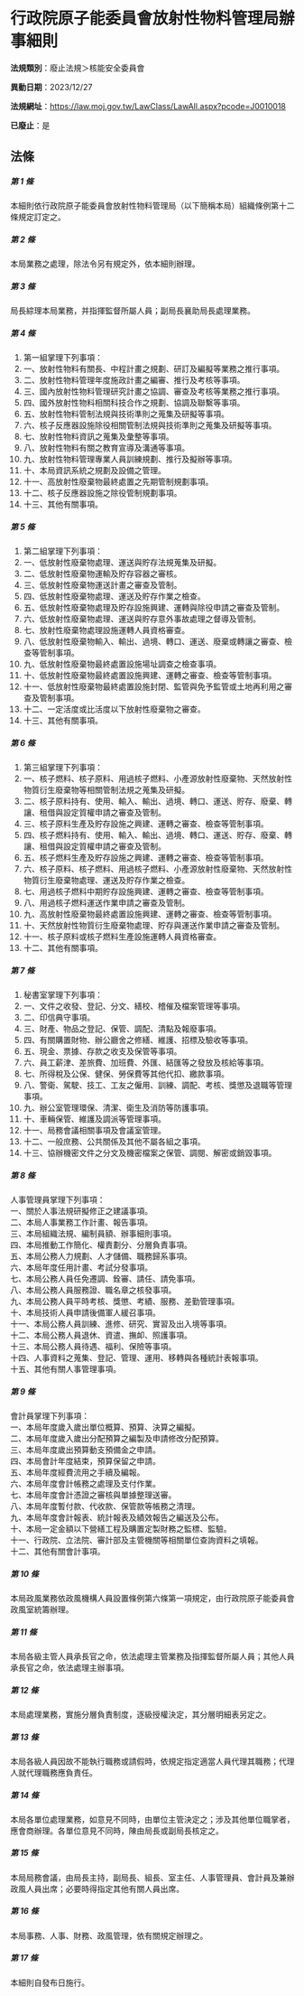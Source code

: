 # 行政院原子能委員會放射性物料管理局辦事細則

**法規類別**：廢止法規＞核能安全委員會

**異動日期**：2023/12/27  

**法規網址**：https://law.moj.gov.tw/LawClass/LawAll.aspx?pcode=J0010018

**已廢止**：是



## 法條
##### 第 1 條
本細則依行政院原子能委員會放射性物料管理局（以下簡稱本局）組織條例第十二條規定訂定之。

##### 第 2 條
本局業務之處理，除法令另有規定外，依本細則辦理。

##### 第 3 條
局長綜理本局業務，并指揮監督所屬人員；副局長襄助局長處理業務。

##### 第 4 條
1. 第一組掌理下列事項：                                            
1. 一、放射性物料有關長、中程計畫之規劃、研訂及編擬等業務之推行事項。                                                        
1. 二、放射性物料管理年度施政計畫之編審、推行及考核等事項。        
1. 三、國內放射性物料管理研究計畫之協調、審查及考核等業務之推行事項。                                                          
1. 四、國外放射性物料相關科技合作之規劃、協調及聯繫等事項。        
1. 五、放射性物料管制法規與技術準則之蒐集及研擬等事項。            
1. 六、核子反應器設施除役相關管制法規與技術準則之蒐集及研擬等事項。
1. 七、放射性物料資訊之蒐集及彙整等事項。                          
1. 八、放射性物料有關之教育宣導及溝通等事項。                      
1. 九、放射性物料管理專業人員訓練規劃、推行及擬辦等事項。          
1. 十、本局資訊系統之規劃及設備之管理。                          
1. 十一、高放射性廢棄物最終處置之先期管制規劃事項。                
1. 十二、核子反應器設施之除役管制規劃事項。                        
1. 十三、其他有關事項。

##### 第 5 條
1. 第二組掌理下列事項：                                            
1. 一、低放射性廢棄物處理、運送與貯存法規蒐集及研擬。              
1. 二、低放射性廢棄物運輸及貯存容器之審核。                        
1. 三、低放射性廢棄物運送計畫之審查及管制。                        
1. 四、低放射性廢棄物處理、運送及貯存作業之檢查。                  
1. 五、低放射性廢棄物處理及貯存設施興建、運轉與除役申請之審查及管制。                                                        
1. 六、低放射性廢棄物處理、運送與貯存意外事故處理之督導及管制。    
1. 七、放射性廢棄物處理設施運轉人員資格審查。                      
1. 八、低放射性廢棄物輸入、輸出、過境、轉口、運送、廢棄或轉讓之審查、檢查等管制事項。                                          
1. 九、低放射性廢棄物最終處置設施場址調查之檢查事項。              
1. 十、低放射性廢棄物最終處置設施興建、運轉之審查、檢查等管制事項。
1. 十一、低放射性廢棄物最終處置設施封閉、監管與免予監管或土地再利用之審查及管制事項。
1. 十二、一定活度或比活度以下放射性廢棄物之審查。                  
1. 十三、其他有關事項。

##### 第 6 條
1. 第三組掌理下列事項：                                            
1. 一、核子燃料、核子原料、用過核子燃料、小產源放射性廢棄物、天然放射性物質衍生廢棄物等相關管制法規之蒐集及研擬。              
1. 二、核子原料持有、使用、輸入、輸出、過境、轉口、運送、貯存、廢棄、轉讓、租借與設定質權申請之審查及管制。                    
1. 三、核子原料生產及貯存設施之興建、運轉之審查、檢查等管制事項。  
1. 四、核子燃料持有、使用、輸入、輸出、過境、轉口、運送、貯存、廢棄、轉讓、租借與設定質權申請之審查及管制。                    
1. 五、核子燃料生產及貯存設施之興建、運轉之審查、檢查等管制事項。  
1. 六、核子原料、核子燃料、用過核子燃料、小產源放射性廢棄物、天然放射性物質衍生廢棄物處理、運送及貯存作業之檢查。              
1. 七、用過核子燃料中期貯存設施興建、運轉之審查、檢查等管制事項。  
1. 八、用過核子燃料運送作業申請之審查及管制。                      
1. 九、高放射性廢棄物最終處置設施興建、運轉之審查、檢查等管制事項。
1. 十、天然放射性物質衍生廢棄物處理、貯存與運送作業申請之審查及管制。                                                    
1. 十一、核子原料或核子燃料生產設施運轉人員資格審查。              
1. 十二、其他有關事項。

##### 第 7 條
1. 秘書室掌理下列事項：                                            
1. 一、文件之收發、登記、分文、繕校、稽催及檔案管理等事項。
1. 二、印信典守事項。                                              
1. 三、財產、物品之登記、保管、調配、清點及報廢事項。              
1. 四、有關購置財物、辦公廳舍之修繕、維護、招標及驗收等事項。      
1. 五、現金、票據、存款之收支及保管等事項。                        
1. 六、員工薪津、差旅費、加班費、外匯、結匯等之發放及核給等事項。  
1. 七、所得稅及公保、健保、勞保費等其他代扣、繳款事項。            
1. 八、警衛、駕駛、技工、工友之僱用、訓練、調配、考核、獎懲及退職等管理事項。                                                  
1. 九、辦公室管理環保、清潔、衛生及消防等防護事項。                
1. 十、車輛保管、維護及調派等管理事項。                          
1. 十一、局務會議相關事項及會議室管理。                            
1. 十二、一般庶務、公共關係及其他不屬各組之事項。                  
1. 十三、協辦機密文件之分文及機密檔案之保管、調閱、解密或銷毀事項。

##### 第 8 條
人事管理員掌理下列事項：  
一、關於人事法規研擬修正之建議事項。  
二、本局人事業務工作計畫、報告事項。  
三、本局組織法規、編制員額、辦事細則事項。  
四、本局推動工作簡化、權責劃分、分層負責事項。  
五、本局公務人力規劃、人才儲備、職務歸系事項。  
六、本局年度任用計畫、考試分發事項。  
七、本局公務人員任免遷調、銓審、請任、請免事項。  
八、本局公務人員服務證、職名章之核發事項。  
九、本局公務人員平時考核、獎懲、考績、服務、差勤管理事項。  
十、本局技術人員申請後備軍人緩召事項。  
十一、本局公務人員訓練、進修、研究、實習及出入境等事項。  
十二、本局公務人員退休、資遣、撫卹、照護事項。  
十三、本局公務人員待遇、福利、保險等事項。  
十四、人事資料之蒐集、登記、管理、運用、移轉與各種統計表報事項。  
十五、其他有關人事管理事項。  

##### 第 9 條
會計員掌理下列事項：  
一、本局年度歲入歲出單位概算、預算、決算之編擬。  
二、本局年度歲入歲出分配預算之編製及申請修改分配預算。  
三、本局年度歲出預算動支預備金之申請。  
四、本局會計年度結束，預算保留之申請。  
五、本局年度經費流用之手續及編報。  
六、本局年度會計帳務之處理及支付作業。  
七、本局年度會計憑證之審核與單據整理送審。  
八、本局年度暫付款、代收款、保管款等帳務之清理。  
九、本局年度會計報表、統計報表及績效報告之編送及公布。  
十、本局一定金額以下營繕工程及購置定製財務之監標、監驗。  
十一、行政院、立法院、審計部及主管機關等相關單位查詢資料之填報。  
十二、其他有關會計事項。  

##### 第 10 條
本局政風業務依政風機構人員設置條例第六條第一項規定，由行政院原子能委員會政風室統籌辦理。

##### 第 11 條
本局各級主管人員承長官之命，依法處理主管業務及指揮監督所屬人員；其他人員承長官之命，依法處理主辦事項。

##### 第 12 條
本局處理業務，實施分層負責制度，逐級授權決定，其分層明細表另定之。

##### 第 13 條
本局各級人員因故不能執行職務或請假時，依規定指定適當人員代理其職務；代理人就代理職務應負責任。

##### 第 14 條
本局各單位處理業務，如意見不同時，由單位主管決定之；涉及其他單位職掌者，應會商辦理。各單位意見不同時，陳由局長或副局長核定之。

##### 第 15 條
本局局務會議，由局長主持，副局長、組長、室主任、人事管理員、會計員及兼辦政風人員出席；必要時得指定其他有關人員出席。

##### 第 16 條
本局事務、人事、財務、政風管理，依有關規定辦理之。

##### 第 17 條
本細則自發布日施行。


